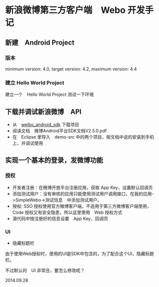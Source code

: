 # 新浪微博第三方客户端　Webo 开发手记


## 新建　Android Project

### 版本

minimum version: 4.0, target version: 4.2, maximum version: 4.4

### 建立 Hello World Project 

建立一个　Hello World Project 测试一下环境

## 下载并调试新浪微博　API

* 从　[weibo_android_sdk](https://github.com/sinaweibosdk/weibo_android_sdk) 下载项目
* 阅读文档　微博Android平台SDK文档V2.5.0.pdf
* 在　Eclipse 里导入　demo-src 中的两个项目，按文档中说的安装到手机上，并调试使用

## 实现一个基本的登录，发微博功能

### 授权

* 开发者注册：在微博开放平台注册应用，获取 App Key，设置默认回调页
* 添加测试用户：没有审核的应用只能使用测试用户调用接口，在我的应用->SimpleWebo->测试信息　中添加测试用户。
* 授权: SSO 授权使用官方微博客户端，不适用于第三方微博客户端使用，Code 授权又有安全隐患，所以这里使用　Web 授权方式
* 源代码中按注册好的信息设置　App Key，回调页

### UI

* 隐藏标题栏

由于使用Web授权时，使用的UI是SDK中包含的，为了配合这个UI，隐藏标题栏。

不过默认的　UI 非常丑，要怎么修改呢？

2014.09.28
